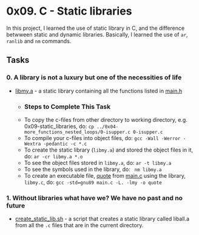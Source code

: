 # 0x09. C - Static libraries

In this project, I learned the use of static library in C, and the difference betwween static and dynamic libraries. Basically, I learned the use of ```ar```, ```ranlib``` and ```nm``` commands.

## Tasks

### 0. A library is not a luxury but one of the necessities of life
- [libmy.a](https://github.com/jacobgbemi/alx-low_level_programming/blob/master/0x09-static_libraries/libmy.a) - a static library containing all the functions listed in [main.h](https://github.com/jacobgbemi/alx-low_level_programming/blob/master/0x09-static_libraries/main.h)
  - ### Steps to Complete This Task
  - To copy the c-files from other directory to working directory, e.g. 0x09-static_libraries, do: ```cp ../0x04-more_functions_nested_loops/0-isupper.c 0-isupper.c```
  - To compile your c-files into object files, do: ```gcc -Wall -Werror -Wextra -pedantic -c *.c```
  - To create the static library (```libmy.a```) and stored the object files in it, do: ```ar -cr libmy.a *.o```
  - To see the object files stored in ```libmy.a```, do: ```ar -t libmy.a```  
  - To see the symbols used in the library, do: ``` nm libmy.a```
  - To create an executable file, [quote](https://github.com/jacobgbemi/alx-low_level_programming/blob/master/0x09-static_libraries/quote) from [main.c](https://github.com/jacobgbemi/alx-low_level_programming/blob/master/0x09-static_libraries/main.c) using the library, ```libmy.c```, do: ```gcc -std=gnu89 main.c -L. -lmy -o quote```

### 1. Without libraries what have we? We have no past and no future
- [create_static_lib.sh](https://github.com/jacobgbemi/alx-low_level_programming/blob/master/0x09-static_libraries/create_static_lib.sh) - a script that creates a static library called liball.a from all the ```.c``` files that are in the current directory.
